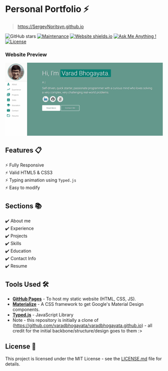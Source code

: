 # Personal Portfolio ⚡️ 
> https://SergeyNoritsyn.github.io

![GitHub stars](https://img.shields.io/github/stars/SergeyNoritsyn/varadbhogayata.github.io) 
[![Maintenance](https://img.shields.io/badge/maintained-yes-green.svg)](https://github.com/SergeyNoritsyn/SergeyNoritsyn.github.io/commits/master)
[![Website shields.io](https://img.shields.io/badge/website-up-yellow)](http://varadbhogayata.github.io/)
[![Ask Me Anything !](https://img.shields.io/badge/ask%20me-linkedin-1abc9c.svg)](https://www.linkedin.com/in/snoritsyn/)
[![License](http://img.shields.io/:license-mit-blue.svg?style=flat-square)](http://badges.mit-license.org)

### Website Preview
<p align="center"> 
  <kbd>
    <a href="https://SergeyNoritsyn.github.io" target="_blank"><img src="examples/preview.gif">
  </a>
  </kbd>
</p>

## Features 📋
⚡️ Fully Responsive\
⚡️ Valid HTML5 & CSS3\
⚡️ Typing animation using `Typed.js`\
⚡️ Easy to modify

## Sections 📚
✔️ About me\
✔️ Experience\
✔️ Projects \
✔️ Skills \
✔️ Education\
✔️ Contact Info\
✔️ Resume

## Tools Used 🛠️
* [<b>GitHub Pages</b>](https://create-react-app.dev/docs/deployment/#github-pages) - To host my static website (HTML, CSS, JS).
* [<b>Materialize</b>](https://materializecss.com/) - A CSS framework to get Google's Material Design components.
* [<b>Typed.js</b>](https://mattboldt.com/demos/typed-js/) - JavaScript Library
* Note - this repository is initially a clone of (https://github.com/varadbhogayata/varadbhogayata.github.io) - all credit for the initial backbone/structure/design goes to them :>

## License 📄
This project is licensed under the MIT License - see the [LICENSE.md](./LICENSE) file for details.
